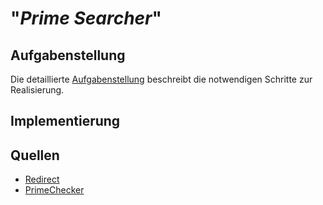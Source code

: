 # "*Prime Searcher*"

## Aufgabenstellung
Die detaillierte [Aufgabenstellung](TASK.md) beschreibt die notwendigen Schritte zur Realisierung.

## Implementierung

## Quellen
* [Redirect](https://stackoverflow.com/a/29088306)
* [PrimeChecker](https://www.baeldung.com/java-generate-prime-numbers)